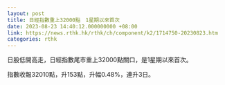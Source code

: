 ```yaml
---
layout: post
title: 日經指數重上32000點　1星期以來首次
date: 2023-08-23 14:40:12.000000000 +08:00
link: https://news.rthk.hk/rthk/ch/component/k2/1714750-20230823.htm
categories: rthk
---
```


日股低開高走，日經指數尾市重上32000點關口，是1星期以來首次。

指數收報32010點，升153點，升幅0.48%，連升3日。

